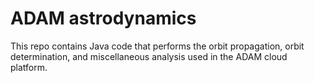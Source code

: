 # ADAM astrodynamics

This repo contains Java code that performs the orbit propagation, orbit determination, and miscellaneous analysis used in the ADAM cloud platform.
